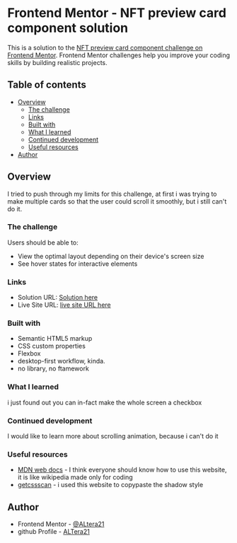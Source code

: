 # Frontend Mentor - NFT preview card component solution

This is a solution to the [NFT preview card component challenge on Frontend Mentor](https://www.frontendmentor.io/challenges/nft-preview-card-component-SbdUL_w0U). Frontend Mentor challenges help you improve your coding skills by building realistic projects. 

## Table of contents

- [Overview](#overview)
  - [The challenge](#the-challenge)
  - [Links](#links)
  - [Built with](#built-with)
  - [What I learned](#what-i-learned)
  - [Continued development](#continued-development)
  - [Useful resources](#useful-resources)
- [Author](#author)

## Overview

I tried to push through my limits for this challenge, at first i was trying to make multiple cards so that the user could scroll it smoothly, but i still can't do it.

### The challenge

Users should be able to:

- View the optimal layout depending on their device's screen size
- See hover states for interactive elements

### Links

- Solution URL: [Solution here](https://www.frontendmentor.io/solutions/nft-card-you-can-expand-the-image-v9UevPKJO8)
- Live Site URL: [live site URL here](https://altera21.github.io/nft-preview-card-component-main/)

### Built with

- Semantic HTML5 markup
- CSS custom properties
- Flexbox
- desktop-first workflow, kinda.
- no library, no ftamework

### What I learned

i just found out you can in-fact make the whole screen a checkbox

### Continued development

I would like to learn more about scrolling animation, because i can't do it

### Useful resources

- [MDN web docs](https://developer.mozilla.org/en-US/) - I think everyone should know how to use this website, it is like wikipedia made only for coding
- [getcssscan](https://getcssscan.com/css-box-shadow-examples) - i used this website to copypaste the shadow style

## Author

- Frontend Mentor - [@ALtera21](https://www.frontendmentor.io/profile/ALtera21)
- github Profile - [ALTera21](https://github.com/ALtera21)
